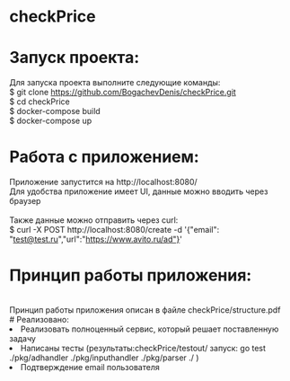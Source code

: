 # checkPrice
# Запуск проекта:
Для запуска проекта выполните следующие команды:
<br>
$ git clone https://github.com/BogachevDenis/checkPrice.git
<br>
$ cd checkPrice
<br>
$ docker-compose build
<br>
$ docker-compose up
<br>
# Работа с приложением:
Приложение запустится на http://localhost:8080/
<br>
Для удобства приложение имеет UI, данные можно вводить через браузер
<br><br>
Также данные можно отправить через curl:
<br>
$ curl -X POST http://localhost:8080/create -d '{"email": "test@test.ru","url":"https://www.avito.ru/ad"}'
<br>
# Принцип работы приложения:
<br>
Принцип работы приложения описан в файле checkPrice/structure.pdf
<br>
# Реализовано:
<li> Реализовать полноценный сервис, который решает поставленную задачу
<li> Написаны тесты 
  (результаты:checkPrice/testout/
  запуск: go test ./pkg/adhandler ./pkg/inputhandler ./pkg/parser ./ )
<li> Подтверждение email пользователя
